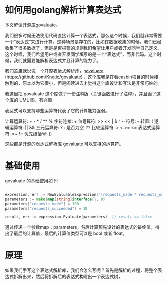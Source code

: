 # 如何用golang解析计算表达式

本文解读开源库govaluate。

我们很多时候无法使用代码直接计算一个表达式，那么这个时候，我们就非常需要一个“表达式”来进行计算。这种场景是存在的，比如在数据收集的时候，我们已经收集了很多数据了，但是是否报警的规则我们希望让用户或者开发同学自己定义，这个时候，我们希望用户或者开发同学填写的是一个“表达式”，而非代码。这个时候，我们就需要能解析表达式并且计算的能力了。

我们这里就说说一个开源表达式解析库，[govaluate](https://github.com/Knetic/govaluate) (https://github.com/Knetic/govaluate) 。这个库我是在看casbin项目的时候接触到的，原本以为它很小，但是阅读进去才觉得这个库设计和写法是非常巧妙的。

我这里把 govaluate 这个库做了一份注释版（关键函数进行了注释），并且画了这个库的 UML 图，有兴趣

表达式可以支持哪些运算符代表了它的计算能力强弱。

计算运算符: + - * / ** %
字符连接: +
位运算符: >> << | & ^ ~
符号: -
转置: !
逻辑运算符: ||  &&
三元运算符: ? : 
是否为空: ??
比较运算符: > < >= <=
表达式运算符: =~ !~
优先级括号: ()

这些都是开源的表达式解析库 govaluate 可以支持的运算符。

# 基础使用

govaluate 的基础使用如下:

```go

expression, err := NewEvaluableExpression("(requests_made * requests_succeeded / 100) >= 90")
parameters := make(map[string]interface{}, 8)
parameters["requests_made"] = 100
parameters["requests_succeeded"] = 80

result, err := expression.Evaluate(parameters)  // result == false
```

通过传递一个参数map：parameters，然后计算预先设计的表达式的最终值，得出了最后的计算值，最后的计算值类型可以是 bool 或者 float。

# 原理

如果我们手写这个表达式解析库，我们会怎么写呢？首先是解析的过程，将整个表达式拆解出来，然后将拆解后的表达式构建出一个表达式树，

